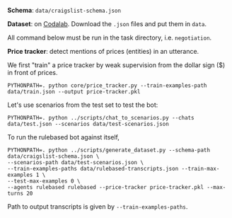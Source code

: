 **Schema**: `data/craigslist-schema.json`

**Dataset**: on [Codalab](https://codalab.stanford.edu/bundles/0xd37b585db49243adbba3afe3960b42a2/).
Download the `.json` files and put them in `data`.

All command below must be run in the task directory, i.e. `negotiation`.

**Price tracker**: detect mentions of prices (entities) in an utterance.

We first "train" a price tracker by weak supervision from the dollar sign ($) in front of prices.
```
PYTHONPATH=. python core/price_tracker.py --train-examples-path data/train.json --output price-tracker.pkl
```

Let's use scenarios from the test set to test the bot:
```
PYTHONPATH=. python ../scripts/chat_to_scenarios.py --chats data/test.json --scenarios data/test-scenarios.json
```

To run the rulebased bot against itself,
```
PYTHONPATH=. python ../scripts/generate_dataset.py --schema-path data/craigslist-schema.json \
--scenarios-path data/test-scenarios.json \
--train-examples-paths data/rulebased-transcripts.json --train-max-examples 1 \
--test-max-examples 0 \
--agents rulebased rulebased --price-tracker price-tracker.pkl --max-turns 20 
```
Path to output transcripts is given by `--train-examples-paths`.
